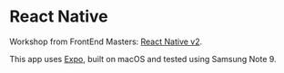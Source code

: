 # React Native
Workshop from FrontEnd Masters: [React Native v2](https://frontendmasters.com/courses/react-native-v2/).

This app uses [Expo](https://expo.dev/), built on macOS and tested using Samsung Note 9.